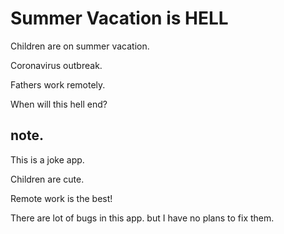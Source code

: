 # Summer Vacation is HELL

Children are on summer vacation.

Coronavirus outbreak.

Fathers work remotely.

When will this hell end?

## note.

This is a joke app.

Children are cute.

Remote work is the best!

There are lot of bugs in this app. but I have no plans to fix them.